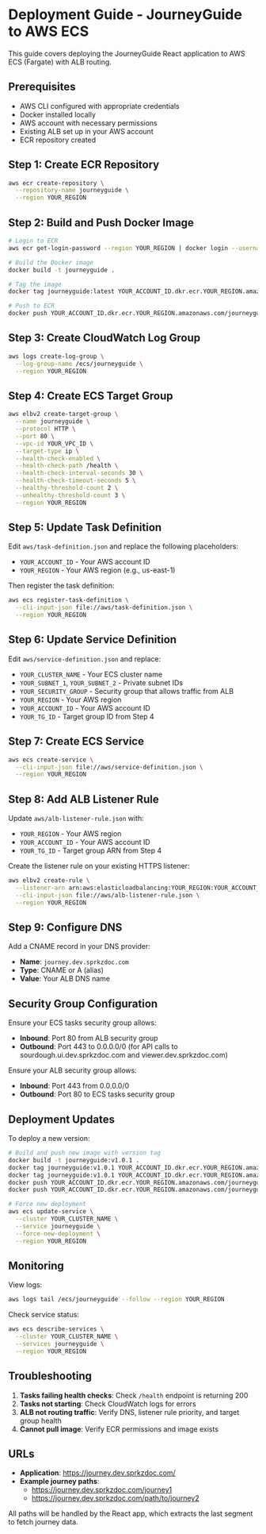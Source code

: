 # Deployment Guide - JourneyGuide to AWS ECS

This guide covers deploying the JourneyGuide React application to AWS ECS (Fargate) with ALB routing.

## Prerequisites

- AWS CLI configured with appropriate credentials
- Docker installed locally
- AWS account with necessary permissions
- Existing ALB set up in your AWS account
- ECR repository created

## Step 1: Create ECR Repository

```bash
aws ecr create-repository \
  --repository-name journeyguide \
  --region YOUR_REGION
```

## Step 2: Build and Push Docker Image

```bash
# Login to ECR
aws ecr get-login-password --region YOUR_REGION | docker login --username AWS --password-stdin YOUR_ACCOUNT_ID.dkr.ecr.YOUR_REGION.amazonaws.com

# Build the Docker image
docker build -t journeyguide .

# Tag the image
docker tag journeyguide:latest YOUR_ACCOUNT_ID.dkr.ecr.YOUR_REGION.amazonaws.com/journeyguide:latest

# Push to ECR
docker push YOUR_ACCOUNT_ID.dkr.ecr.YOUR_REGION.amazonaws.com/journeyguide:latest
```

## Step 3: Create CloudWatch Log Group

```bash
aws logs create-log-group \
  --log-group-name /ecs/journeyguide \
  --region YOUR_REGION
```

## Step 4: Create ECS Target Group

```bash
aws elbv2 create-target-group \
  --name journeyguide \
  --protocol HTTP \
  --port 80 \
  --vpc-id YOUR_VPC_ID \
  --target-type ip \
  --health-check-enabled \
  --health-check-path /health \
  --health-check-interval-seconds 30 \
  --health-check-timeout-seconds 5 \
  --healthy-threshold-count 2 \
  --unhealthy-threshold-count 3 \
  --region YOUR_REGION
```

## Step 5: Update Task Definition

Edit `aws/task-definition.json` and replace the following placeholders:
- `YOUR_ACCOUNT_ID` - Your AWS account ID
- `YOUR_REGION` - Your AWS region (e.g., us-east-1)

Then register the task definition:

```bash
aws ecs register-task-definition \
  --cli-input-json file://aws/task-definition.json \
  --region YOUR_REGION
```

## Step 6: Update Service Definition

Edit `aws/service-definition.json` and replace:
- `YOUR_CLUSTER_NAME` - Your ECS cluster name
- `YOUR_SUBNET_1`, `YOUR_SUBNET_2` - Private subnet IDs
- `YOUR_SECURITY_GROUP` - Security group that allows traffic from ALB
- `YOUR_REGION` - Your AWS region
- `YOUR_ACCOUNT_ID` - Your AWS account ID
- `YOUR_TG_ID` - Target group ID from Step 4

## Step 7: Create ECS Service

```bash
aws ecs create-service \
  --cli-input-json file://aws/service-definition.json \
  --region YOUR_REGION
```

## Step 8: Add ALB Listener Rule

Update `aws/alb-listener-rule.json` with:
- `YOUR_REGION` - Your AWS region
- `YOUR_ACCOUNT_ID` - Your AWS account ID
- `YOUR_TG_ID` - Target group ARN from Step 4

Create the listener rule on your existing HTTPS listener:

```bash
aws elbv2 create-rule \
  --listener-arn arn:aws:elasticloadbalancing:YOUR_REGION:YOUR_ACCOUNT_ID:listener/app/YOUR_ALB_NAME/YOUR_ALB_ID/YOUR_LISTENER_ID \
  --cli-input-json file://aws/alb-listener-rule.json \
  --region YOUR_REGION
```

## Step 9: Configure DNS

Add a CNAME record in your DNS provider:
- **Name**: `journey.dev.sprkzdoc.com`
- **Type**: CNAME or A (alias)
- **Value**: Your ALB DNS name

## Security Group Configuration

Ensure your ECS tasks security group allows:
- **Inbound**: Port 80 from ALB security group
- **Outbound**: Port 443 to 0.0.0.0/0 (for API calls to sourdough.ui.dev.sprkzdoc.com and viewer.dev.sprkzdoc.com)

Ensure your ALB security group allows:
- **Inbound**: Port 443 from 0.0.0.0/0
- **Outbound**: Port 80 to ECS tasks security group

## Deployment Updates

To deploy a new version:

```bash
# Build and push new image with version tag
docker build -t journeyguide:v1.0.1 .
docker tag journeyguide:v1.0.1 YOUR_ACCOUNT_ID.dkr.ecr.YOUR_REGION.amazonaws.com/journeyguide:v1.0.1
docker tag journeyguide:v1.0.1 YOUR_ACCOUNT_ID.dkr.ecr.YOUR_REGION.amazonaws.com/journeyguide:latest
docker push YOUR_ACCOUNT_ID.dkr.ecr.YOUR_REGION.amazonaws.com/journeyguide:v1.0.1
docker push YOUR_ACCOUNT_ID.dkr.ecr.YOUR_REGION.amazonaws.com/journeyguide:latest

# Force new deployment
aws ecs update-service \
  --cluster YOUR_CLUSTER_NAME \
  --service journeyguide \
  --force-new-deployment \
  --region YOUR_REGION
```

## Monitoring

View logs:
```bash
aws logs tail /ecs/journeyguide --follow --region YOUR_REGION
```

Check service status:
```bash
aws ecs describe-services \
  --cluster YOUR_CLUSTER_NAME \
  --services journeyguide \
  --region YOUR_REGION
```

## Troubleshooting

1. **Tasks failing health checks**: Check `/health` endpoint is returning 200
2. **Tasks not starting**: Check CloudWatch logs for errors
3. **ALB not routing traffic**: Verify DNS, listener rule priority, and target group health
4. **Cannot pull image**: Verify ECR permissions and image exists

## URLs

- **Application**: https://journey.dev.sprkzdoc.com/
- **Example journey paths**:
  - https://journey.dev.sprkzdoc.com/journey1
  - https://journey.dev.sprkzdoc.com/path/to/journey2

All paths will be handled by the React app, which extracts the last segment to fetch journey data.
